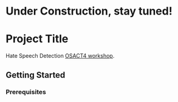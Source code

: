 # Under Construction, stay tuned!


# Project Title
Hate Speech Detection [OSACT4 workshop](http://edinburghnlp.inf.ed.ac.uk/workshops/OSACT4/).

## Getting Started

### Prerequisites

